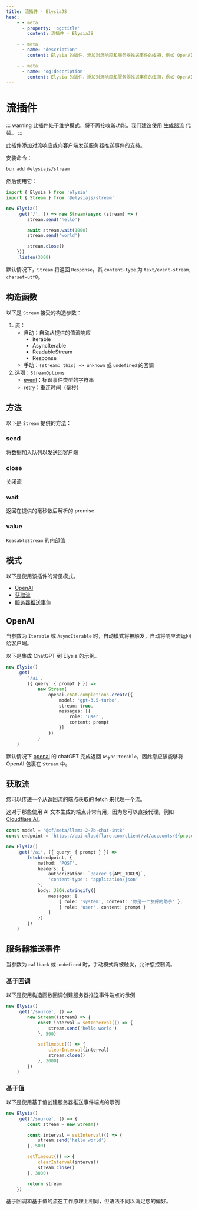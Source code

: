 ```yaml
---
title: 流插件 - ElysiaJS
head:
    - - meta
      - property: 'og:title'
        content: 流插件 - ElysiaJS

    - - meta
      - name: 'description'
        content: Elysia 的插件，添加对流响应和服务器推送事件的支持，例如 OpenAI 集成。首先通过 "bun add @elysiajs/stream" 安装插件。

    - - meta
      - name: 'og:description'
        content: Elysia 的插件，添加对流响应和服务器推送事件的支持，例如 OpenAI 集成。首先通过 "bun add @elysiajs/stream" 安装插件。
---
```


# 流插件

::: warning
此插件处于维护模式，将不再接收新功能。我们建议使用 [生成器流](/essential/handler#stream) 代替。
:::

此插件添加对流响应或向客户端发送服务器推送事件的支持。

安装命令：
```bash
bun add @elysiajs/stream
```

然后使用它：
```typescript
import { Elysia } from 'elysia'
import { Stream } from '@elysiajs/stream'

new Elysia()
    .get('/', () => new Stream(async (stream) => {
        stream.send('hello')

        await stream.wait(1000)
        stream.send('world')

        stream.close()
    }))
    .listen(3000)
```

默认情况下，`Stream` 将返回 `Response`，其 `content-type` 为 `text/event-stream; charset=utf8`。

## 构造函数
以下是 `Stream` 接受的构造参数：
1. 流：
    - 自动：自动从提供的值流响应
        - Iterable
        - AsyncIterable
        - ReadableStream
        - Response
    - 手动：`(stream: this) => unknown` 或 `undefined` 的回调
2. 选项：`StreamOptions`
    - [event](https://developer.mozilla.org/en-US/docs/Web/API/Server-sent_events/Using_server-sent_events#event)：标识事件类型的字符串
    - [retry](https://developer.mozilla.org/en-US/docs/Web/API/Server-sent_events/Using_server-sent_events#retry)：重连时间（毫秒）

## 方法
以下是 `Stream` 提供的方法：

### send
将数据加入队列以发送回客户端

### close
关闭流

### wait
返回在提供的毫秒数后解析的 promise

### value
`ReadableStream` 的内部值

## 模式
以下是使用该插件的常见模式。
- [OpenAI](#openai)
- [获取流](#fetch-stream)
- [服务器推送事件](#server-sent-event)

## OpenAI
当参数为 `Iterable` 或 `AsyncIterable` 时，自动模式将被触发，自动将响应流返回给客户端。

以下是集成 ChatGPT 到 Elysia 的示例。

```ts
new Elysia()
    .get(
        '/ai',
        ({ query: { prompt } }) =>
            new Stream(
                openai.chat.completions.create({
                    model: 'gpt-3.5-turbo',
                    stream: true,
                    messages: [{
                        role: 'user',
                        content: prompt
                    }]
                })
            )
    )
```

默认情况下 [openai](https://npmjs.com/package/openai) 的 chatGPT 完成返回 `AsyncIterable`，因此您应该能够将 OpenAI 包裹在 `Stream` 中。

## 获取流
您可以传递一个从返回流的端点获取的 fetch 来代理一个流。

这对于那些使用 AI 文本生成的端点非常有用，因为您可以直接代理，例如 [Cloudflare AI](https://developers.cloudflare.com/workers-ai/models/llm/#examples---chat-style-with-system-prompt-preferred)。
```ts
const model = '@cf/meta/llama-2-7b-chat-int8'
const endpoint = `https://api.cloudflare.com/client/v4/accounts/${process.env.ACCOUNT_ID}/ai/run/${model}`

new Elysia()
    .get('/ai', ({ query: { prompt } }) =>
        fetch(endpoint, {
            method: 'POST',
            headers: {
                authorization: `Bearer ${API_TOKEN}`,
                'content-type': 'application/json'
            },
            body: JSON.stringify({
                messages: [
                    { role: 'system', content: '你是一个友好的助手' },
                    { role: 'user', content: prompt }
                ]
            })
        })
    )
```

## 服务器推送事件
当参数为 `callback` 或 `undefined` 时，手动模式将被触发，允许您控制流。

### 基于回调
以下是使用构造函数回调创建服务器推送事件端点的示例

```ts
new Elysia()
    .get('/source', () =>
        new Stream((stream) => {
            const interval = setInterval(() => {
                stream.send('hello world')
            }, 500)

            setTimeout(() => {
                clearInterval(interval)
                stream.close()
            }, 3000)
        })
    )
```

### 基于值
以下是使用基于值创建服务器推送事件端点的示例

```ts
new Elysia()
    .get('/source', () => {
        const stream = new Stream()

        const interval = setInterval(() => {
            stream.send('hello world')
        }, 500)

        setTimeout(() => {
            clearInterval(interval)
            stream.close()
        }, 3000)

        return stream
    })
```

基于回调和基于值的流在工作原理上相同，但语法不同以满足您的偏好。